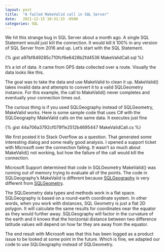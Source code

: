 ```yaml
---
layout: post
title:  "A failed MakeValid call in SQL Server"
date:   2021-12-15 10:31:33 -0500
categories: SQL
---
```

We hit this strange bug in SQL Server about a month ago. A single SQL Statement would just kill the connection. It would kill it 100% in any version of SQL Server from 2016 and up. Let’s start with the SQL Statement.

{% gist a97bf849285c710fcf6e6428b2fd4536 MakeValidCall.sql %}

It’s a lot of data. It came from GPS data collected over a route. Visually the data looks like this.

The goal was to take the data and use MakeValid to clean it up. MakeValid() takes invalid data and attempts to convert it to a valid SQLGeometry instance. For this example, the call to MakeValid() never completes and eventually your connection times out.

The curious thing is if you used SQLGeography instead of SQLGeometry, MakeValid works. Here is some sample code that uses C# with the SQLGeography MakeValid calls on the same data. It executes just fine

{% gist 44a706a3792cf079f1e2512b4695447 MakeValidCall.cs %}

We first posted it to Stack Overflow as a question. That generated some interesting dialog and some really good analysis. I opened a support ticket with Microsoft over the connection failing. It wasn’t so much about MakeValid() not working, but how the failure of the call would kill the connection.

Microsoft Support determined that code in SQLGeometry MakeValid() was running out of memory trying to evaluate all of the points. The code in SQLGeography’s MakeValid is different because <a href="https://docs.microsoft.com/en-us/sql/t-sql/spatial-geography/spatial-types-geography?view=sql-server-ver15" target="_blank">SQLGeography</a> is very different from <a href="SQLGeometry" target="_blank">SQLGeometry</a>.

The SQLGeometry data types and methods work in a flat space. SQLGeography is based on a round-earth coordinate system. In other words, when you work with distances, SQL Geometry is just a flat 2D polygon. It will calculate the same results for coordinates near the equator as they would further away. SQLGeography will factor in the curvature of the earth and it knows that the horizontal distance between two difference latitude values will depend on how far they are away from the equator.

The end result with Microsoft was that this has been logged as a product issue to be looked at some point in the future. Which is fine, we adapted our code to use SQLGeography instead of SQLGeometry.